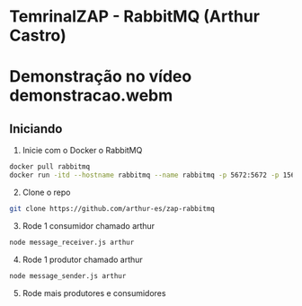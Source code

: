 # TemrinalZAP - RabbitMQ (Arthur Castro)

# Demonstração no vídeo demonstracao.webm

## Iniciando

1. Inicie com o Docker o RabbitMQ

```sh
docker pull rabbitmq
docker run -itd --hostname rabbitmq --name rabbitmq -p 5672:5672 -p 15672:15672 rabbitmq:3.12.2-management
```

2. Clone o repo

```sh
git clone https://github.com/arthur-es/zap-rabbitmq
```

3. Rode 1 consumidor chamado arthur

```sh
node message_receiver.js arthur
```

4. Rode 1 produtor chamado arthur

```sh
node message_sender.js arthur
```

5. Rode mais produtores e consumidores
